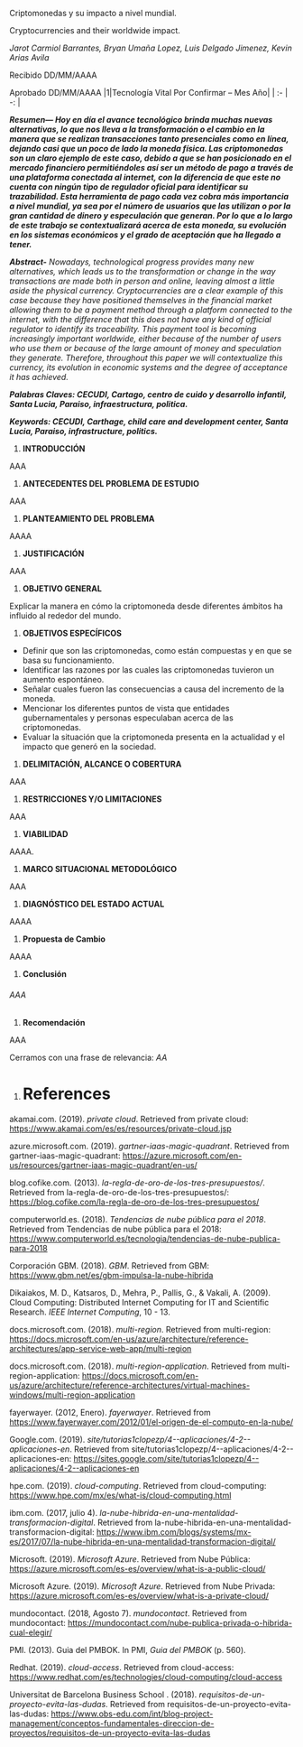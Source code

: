 
Criptomonedas y su impacto a nivel mundial.

Cryptocurrencies and their worldwide impact.

*Jarot Carmiol Barrantes, Bryan Umaña Lopez, Luis Delgado Jimenez, Kevin Arias Avila*

Recibido DD/MM/AAAA

Aprobado DD/MM/AAAA
|1|Tecnología Vital Por Confirmar – Mes Año|
| :- | -: |




***Resumen— Hoy en día el avance tecnológico brinda muchas nuevas alternativas, lo que nos lleva a la transformación o el cambio en la manera que se realizan transacciones tanto presenciales como en línea, dejando casi que un poco de lado la moneda física. Las criptomonedas son un claro ejemplo de este caso, debido a que se han posicionado en el mercado financiero permitiéndoles así ser un método de pago a través de una plataforma conectada al internet, con la diferencia de que este no cuenta con ningún tipo de regulador oficial para identificar su trazabilidad. Esta herramienta de pago cada vez cobra más importancia a nivel mundial, ya sea por el número de usuarios que las utilizan o por la gran cantidad de dinero y especulación que generan. Por lo que a lo largo de este trabajo se contextualizará acerca de esta moneda, su evolución en los sistemas económicos y el grado de aceptación que ha llegado a tener.*** 

***Abstract-** Nowadays, technological progress provides many new alternatives, which leads us to the transformation or change in the way transactions are made both in person and online, leaving almost a little aside the physical currency. Cryptocurrencies are a clear example of this case because they have positioned themselves in the financial market allowing them to be a payment method through a platform connected to the internet, with the difference that this does not have any kind of official regulator to identify its traceability. This payment tool is becoming increasingly important worldwide, either because of the number of users who use them or because of the large amount of money and speculation they generate. Therefore, throughout this paper we will contextualize this currency, its evolution in economic systems and the degree of acceptance it has achieved.*

***Palabras Claves: CECUDI, Cartago, centro de cuido y desarrollo infantil, Santa Lucia, Paraiso, infraestructura, politica.*** 

***Keywords: CECUDI, Carthage, child care and development center, Santa Lucia, Paraiso, infrastructure, politics.***

1. **INTRODUCCIÓN** 

AAA

1. **ANTECEDENTES DEL PROBLEMA DE ESTUDIO** 

AAA

1. **PLANTEAMIENTO DEL PROBLEMA** 

AAAA

1. **JUSTIFICACIÓN**

AAA

1. **OBJETIVO GENERAL**

Explicar la manera en cómo la criptomoneda desde diferentes ámbitos ha influido al rededor del mundo.

1. **OBJETIVOS ESPECÍFICOS** 
- Definir que son las criptomonedas, como están compuestas y en que se basa su funcionamiento.
- Identificar las razones por las cuales las criptomonedas tuvieron un aumento espontáneo.
- Señalar cuales fueron las consecuencias a causa del incremento de la moneda.
- Mencionar los diferentes puntos de vista que entidades gubernamentales y personas especulaban acerca de las criptomonedas.
- Evaluar la situación que la criptomoneda presenta en la actualidad y el impacto que generó en la sociedad.

1. **DELIMITACIÓN, ALCANCE O COBERTURA** 

AAA

1. **RESTRICCIONES Y/O LIMITACIONES**

AAA

1. **VIABILIDAD**

AAAA. 


1. **MARCO SITUACIONAL METODOLÓGICO**

AAA



1. **DIAGNÓSTICO DEL ESTADO ACTUAL** 

AAAA

1. **Propuesta de Cambio** 

AAAA

1. **Conclusión**
###### *AAA*

1. **Recomendación**

AAA


Cerramos con una frase de relevancia: *AA*


1. # References
akamai.com. (2019). *private cloud*. Retrieved from private cloud: https://www.akamai.com/es/es/resources/private-cloud.jsp

azure.microsoft.com. (2019). *gartner-iaas-magic-quadrant*. Retrieved from gartner-iaas-magic-quadrant: https://azure.microsoft.com/en-us/resources/gartner-iaas-magic-quadrant/en-us/

blog.cofike.com. (2013). *la-regla-de-oro-de-los-tres-presupuestos/*. Retrieved from la-regla-de-oro-de-los-tres-presupuestos/: https://blog.cofike.com/la-regla-de-oro-de-los-tres-presupuestos/

computerworld.es. (2018). *Tendencias de nube pública para el 2018*. Retrieved from Tendencias de nube pública para el 2018: https://www.computerworld.es/tecnologia/tendencias-de-nube-publica-para-2018

Corporación GBM. (2018). *GBM*. Retrieved from GBM: https://www.gbm.net/es/gbm-impulsa-la-nube-hibrida

Dikaiakos, M. D., Katsaros, D., Mehra, P., Pallis, G., & Vakali, A. (2009). Cloud Computing: Distributed Internet Computing for IT and Scientific Research. *IEEE Internet Computing*, 10 - 13.

docs.microsoft.com. (2018). *multi-region*. Retrieved from multi-region: https://docs.microsoft.com/en-us/azure/architecture/reference-architectures/app-service-web-app/multi-region

docs.microsoft.com. (2018). *multi-region-application*. Retrieved from multi-region-application: https://docs.microsoft.com/en-us/azure/architecture/reference-architectures/virtual-machines-windows/multi-region-application

fayerwayer. (2012, Enero). *fayerwayer*. Retrieved from https://www.fayerwayer.com/2012/01/el-origen-de-el-computo-en-la-nube/

Google.com. (2019). *site/tutorias1clopezp/4--aplicaciones/4-2--aplicaciones-en*. Retrieved from site/tutorias1clopezp/4--aplicaciones/4-2--aplicaciones-en: https://sites.google.com/site/tutorias1clopezp/4--aplicaciones/4-2--aplicaciones-en

hpe.com. (2019). *cloud-computing*. Retrieved from cloud-computing: https://www.hpe.com/mx/es/what-is/cloud-computing.html

ibm.com. (2017, julio 4). *la-nube-hibrida-en-una-mentalidad-transformacion-digital*. Retrieved from la-nube-hibrida-en-una-mentalidad-transformacion-digital: https://www.ibm.com/blogs/systems/mx-es/2017/07/la-nube-hibrida-en-una-mentalidad-transformacion-digital/

Microsoft. (2019). *Microsoft Azure*. Retrieved from Nube Pública: https://azure.microsoft.com/es-es/overview/what-is-a-public-cloud/

Microsoft Azure. (2019). *Microsoft Azure*. Retrieved from Nube Privada: https://azure.microsoft.com/es-es/overview/what-is-a-private-cloud/

mundocontact. (2018, Agosto 7). *mundocontact*. Retrieved from mundocontact: https://mundocontact.com/nube-publica-privada-o-hibrida-cual-elegir/

PMI. (2013). Guia del PMBOK. In PMI, *Guia del PMBOK* (p. 560).

Redhat. (2019). *cloud-access*. Retrieved from cloud-access: https://www.redhat.com/es/technologies/cloud-computing/cloud-access

Universitat de Barcelona Business School . (2018). *requisitos-de-un-proyecto-evita-las-dudas*. Retrieved from requisitos-de-un-proyecto-evita-las-dudas: https://www.obs-edu.com/int/blog-project-management/conceptos-fundamentales-direccion-de-proyectos/requisitos-de-un-proyecto-evita-las-dudas
